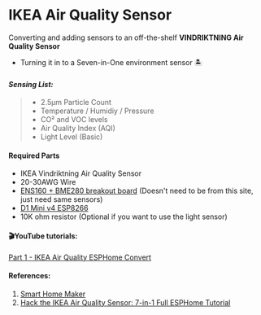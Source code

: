 # IKEA Air Quality Sensor
Converting and adding sensors to an off-the-shelf **VINDRIKTNING Air Quality Sensor**

- Turning it in to a Seven-in-One environment sensor 🏝

#### _Sensing List:_

> - 2.5μm Particle Count
> - Temperature / Humidiy / Pressure
> - CO² and VOC levels
> - Air Quality Index (AQI)
> - Light Level (Basic)

#### Required Parts
- IKEA Vindriktning Air Quality Sensor
- 20-30AWG Wire
- [ENS160 + BME280 breakout board](https://www.dfrobot.com/product-2064.html) (Doesn't need to be from this site, just need same sensors)
- [D1 Mini v4 ESP8266](https://www.aliexpress.com/i/2251832342786284.html)
- 10K ohm resistor (Optional if you want to use the light sensor)

#### 🎬YouTube tutorials:
[Part 1 - IKEA Air Quality ESPHome Convert](https://youtu.be/YmqtMTO5NVc)

#### References:
1. [Smart Home Maker](https://the-smart-home-maker.com/esphome-ikea-sensor-allow-awesome-new-automations-in-home-assistant/)
2. [Hack the IKEA Air Quality Sensor: 7-in-1 Full ESPHome Tutorial](https://www.youtube.com/watch?v=YmqtMTO5NVc)

